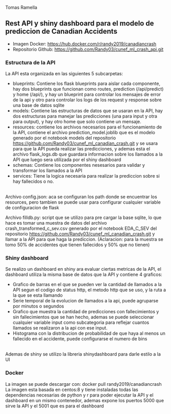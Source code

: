 Tomas Ramella

## Rest API y shiny dashboard para el modelo de prediccion de Canadian Accidents

- Imagen Docker: https://hub.docker.com/r/randy2019/canadiancrash
- Repositorio Github: https://github.com/Randy03/cunef_ml_crash_api.git

### Estructura de la API
La API esta organizada en las siguientes 5 subcarpetas:
- blueprints: Contiene los flask blueprints para aislar cada componente, hay dos blueprints que funcionan como routes, prediction (/api/predict) y home (/api/), y hay un blueprint para controlar los mensajes de error de la api y otro para controlar los logs de los request y response sobre una base de datos sqlite
- models: Contiene las estructuras de datos que se usaran en la API, hay dos estructuras para manejar las predicciones (una para input y otra para output), y hay otro home que solo contiene un mensaje.
- resources: contiene los archivos necesarios para el funcionamiento de la API, contiene el archivo prediction_model.joblib que es el modelo generado por el notebook models del repositorio https://github.com/Randy03/cunef_ml_canadian_crash.git y se usara para que la API pueda realizar las predicciones, y ademas esta el archivo flask_logs.db que guardara informacion sobre los llamados a la API que luego sera utilizada por el shiny dashboard
- schemas: Contiene los componentes nesesarios para validar y transformar los llamados a la API
- services: Tiene la logica necesaria para realizar la prediccion sobre si hay fallecidos o no.
<br>
Archivo config.json: aca se configuran los path donde se encuentrar los resources, pero tambien se puede usar para configurar cualquier variable de configuracion de flask

Archivo filldb.py: script que se utilizo para pre cargar la base sqlite, lo que hace es tomar una muestra de datos del archivo crash_transformed_c_sev.csv generado por el notebook EDA_C_SEV del repositorio https://github.com/Randy03/cunef_ml_canadian_crash.git y llamar a la API para que haga la prediccion. (Aclaracion: para la muestra se tomo 50% de accidentes que tienen fallecidos y 50% que no tienen)

### Shiny dashboard

Se realizo un dashboard en shiny ara evaluar ciertas metricas de la API, el dashboard utiliza la misma base de datos que la API y contiene 4 graficos:
- Grafico de barras en el que se pueden ver la cantidad de llamados a la API segun el codigo de status http, el metodo http que se uso, y la ruta a la que se esta llamando
- Serie temporal de la evolucion de llamados a la api, puede agruparse por minutos o segundos
- Grafico que muestra la cantidad de predicciones con fallecimientos y sin fallecimientos que se han hecho, ademas se puede seleccionar cualquier variable input como subcategoria para reflejar cuantos llamados se realizaron a la api con ese input.
- Histograma con la distribucion de probabilidad de que haya al menos un fallecido en el accidente, puede configurarse el numero de bins
<br>
Ademas de shiny se utilizo la libreria shinydashboard para darle estilo a la UI

### Docker

La imagen se puede descargar con: docker pull randy2019/canadiancrash
<br>
La imagen esta basada en centos:8 y tiene instaladas todas las dependencias necesarias de python y r para poder ejecutar la API y el dashboard en un mismo contenedor, ademas expone los puertos 5000 que sirve la API y el 5001 que es para el dashboard
